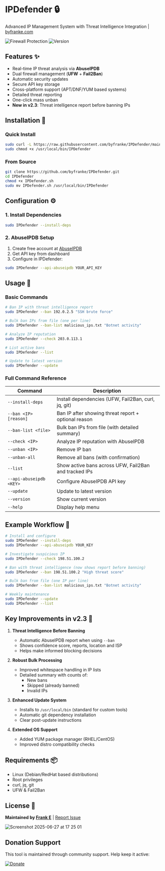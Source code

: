 # IPDefender 🔒

Advanced IP Management System with Threat Intelligence Integration | [byfranke.com](https://byfranke.com)

![Firewall Protection](https://img.shields.io/badge/Firewall-UFW%20%7C%20Fail2Ban-blue)
![Version](https://img.shields.io/badge/Version-2.3-green)

## Features ✨

- Real-time IP threat analysis via **AbuseIPDB**
- Dual firewall management (**UFW** + **Fail2Ban**)
- Automatic security updates
- Secure API key storage
- Cross-platform support (APT/DNF/YUM based systems)
- Detailed threat reporting
- One-click mass unban
- **New in v2.3**: Threat intelligence report before banning IPs

## Installation 🚀

### Quick Install
```bash
sudo curl -L https://raw.githubusercontent.com/byfranke/IPDefender/main/IPDefender.sh -o /usr/local/bin/IPDefender
sudo chmod +x /usr/local/bin/IPDefender
```

### From Source
```bash
git clone https://github.com/byfranke/IPDefender.git
cd IPDefender
chmod +x IPDefender.sh
sudo mv IPDefender.sh /usr/local/bin/IPDefender
```

## Configuration ⚙️

### 1. Install Dependencies
```bash
sudo IPDefender --install-deps
```

### 2. AbuseIPDB Setup
1. Create free account at [AbuseIPDB](https://www.abuseipdb.com/register)
2. Get API key from dashboard
3. Configure in IPDefender:
```bash
sudo IPDefender --api-abuseipdb YOUR_API_KEY
```

## Usage 📖

### Basic Commands
```bash
# Ban IP with threat intelligence report
sudo IPDefender --ban 192.0.2.5 "SSH brute force"

# Bulk ban IPs from file (one per line)
sudo IPDefender --ban-list malicious_ips.txt "Botnet activity"

# Analyze IP reputation
sudo IPDefender --check 203.0.113.1

# List active bans
sudo IPDefender --list

# Update to latest version
sudo IPDefender --update
```

### Full Command Reference
| Command                  | Description                                            |
|--------------------------|--------------------------------------------------------|
| `--install-deps`         | Install dependencies (UFW, Fail2Ban, curl, jq, git)   |
| `--ban <IP> [reason]`    | Ban IP after showing threat report + optional reason  |
| `--ban-list <file>`      | Bulk ban IPs from file (with detailed summary)        |
| `--check <IP>`           | Analyze IP reputation with AbuseIPDB                  |
| `--unban <IP>`           | Remove IP ban                                         |
| `--unban-all`            | Remove all bans (with confirmation)                   |
| `--list`                 | Show active bans across UFW, Fail2Ban and tracked IPs |
| `--api-abuseipdb <KEY>`  | Configure AbuseIPDB API key                           |
| `--update`               | Update to latest version                              |
| `--version`              | Show current version                                  |
| `--help`                 | Display help menu                                     |

## Example Workflow 🔄

```bash
# Install and configure
sudo IPDefender --install-deps
sudo IPDefender --api-abuseipdb YOUR_KEY

# Investigate suspicious IP
sudo IPDefender --check 198.51.100.2

# Ban with threat intelligence (now shows report before banning)
sudo IPDefender --ban 198.51.100.2 "High threat score"

# Bulk ban from file (one IP per line)
sudo IPDefender --ban-list malicious_ips.txt "Botnet activity"

# Weekly maintenance
sudo IPDefender --update
sudo IPDefender --list
```

## Key Improvements in v2.3 🚀

1. **Threat Intelligence Before Banning**  
   - Automatic AbuseIPDB report when using `--ban`
   - Shows confidence score, reports, location and ISP
   - Helps make informed blocking decisions

2. **Robust Bulk Processing**  
   - Improved whitespace handling in IP lists
   - Detailed summary with counts of:
     - New bans
     - Skipped (already banned)
     - Invalid IPs

3. **Enhanced Update System**  
   - Installs to `/usr/local/bin` (standard for custom tools)
   - Automatic git dependency installation
   - Clear post-update instructions

4. **Extended OS Support**  
   - Added YUM package manager (RHEL/CentOS)
   - Improved distro compatibility checks

## Requirements 📦

- Linux (Debian/RedHat based distributions)
- Root privileges
- curl, jq, git
- UFW & Fail2Ban

## License 📄

**Maintained by [Frank E](https://byfranke.com)** | [Report Issue](https://github.com/byfranke/IPDefender/issues)

![Screenshot 2025-06-27 at 17 25 01](https://github.com/user-attachments/assets/4d3c7700-3f56-49ae-b5c3-112bc472c9ca)


## Donation Support

This tool is maintained through community support. Help keep it active:

[![Donate](https://img.shields.io/badge/Support-Development-blue?style=for-the-badge&logo=github)](https://donate.stripe.com/28o8zQ2wY3Dr57G001)
